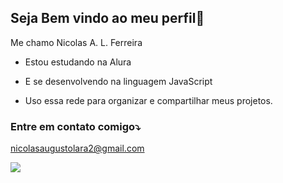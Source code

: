 ## Seja Bem vindo ao meu perfil🧡

   Me chamo Nicolas A.  L. Ferreira

- Estou estudando na Alura

- E se desenvolvendo na linguagem JavaScript

- Uso essa rede para organizar e compartilhar meus projetos.

 ### Entre em contato comigo⤵️

 nicolasaugustolara2@gmail.com
 


![](https://media1.tenor.com/m/m2HlW_iClNUAAAAC/demon-slayer-kimetsu-no-yaiba.gif)
